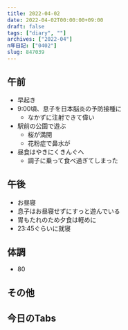 ```yaml
---
title: 2022-04-02
date: 2022-04-02T00:00:00+09:00
draft: false
tags: ["diary", ""]
archives: ["2022-04"]
n年日記: ["0402"]
slug: 847039
---
```

## 午前
- 早起き
- 9:00頃、息子を日本脳炎の予防接種に
  - なかずに注射できて偉い
- 駅前の公園で遊ぶ
  - 桜が満開
  - 花粉症で鼻水が
- 昼食はやきにくきんぐへ
  - 調子に乗って食べ過ぎてしまった
## 午後
- お昼寝
- 息子はお昼寝せずにすっと遊んでいる
- 胃もたれのため夕食は軽めに
- 23:45ぐらいに就寝
## 体調
- 80
## その他
## 今日のTabs